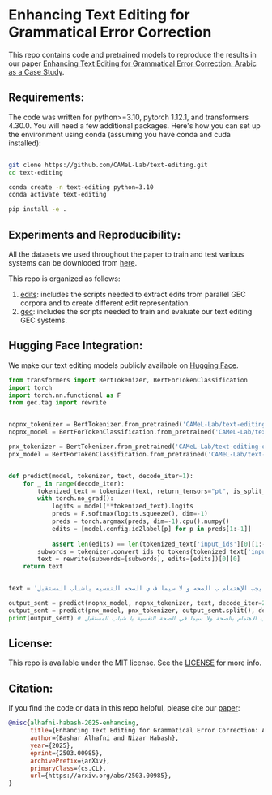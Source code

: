 # Enhancing Text Editing for Grammatical Error Correction

This repo contains code and pretrained models to reproduce the results in our paper [Enhancing Text Editing for Grammatical Error Correction: Arabic as a Case Study](https://arxiv.org/abs/2503.00985).

## Requirements:

The code was written for python>=3.10, pytorch 1.12.1, and transformers 4.30.0. You will need a few additional packages. Here's how you can set up the environment using conda (assuming you have conda and cuda installed):

```bash

git clone https://github.com/CAMeL-Lab/text-editing.git
cd text-editing

conda create -n text-editing python=3.10
conda activate text-editing

pip install -e .
```

## Experiments and Reproducibility:
All the datasets we used throughout the paper to train and test various systems can be downloded from [here]().

This repo is organized as follows:
1. [edits](edits): includes the scripts needed to extract edits from parallel GEC corpora and to create different edit representation.
2. [gec](gec): includes the scripts needed to train and evaluate our text editing GEC systems.

## Hugging Face Integration:
We make our text editing models publicly available on [Hugging Face](https://huggingface.co/collections/CAMeL-Lab/text-editing-683efe7eb17f9390d191ae1f).

```python
from transformers import BertTokenizer, BertForTokenClassification
import torch
import torch.nn.functional as F
from gec.tag import rewrite


nopnx_tokenizer = BertTokenizer.from_pretrained('CAMeL-Lab/text-editing-qalb14-nopnx')
nopnx_model = BertForTokenClassification.from_pretrained('CAMeL-Lab/text-editing-qalb14-nopnx')

pnx_tokenizer = BertTokenizer.from_pretrained('CAMeL-Lab/text-editing-qalb14-pnx')
pnx_model = BertForTokenClassification.from_pretrained('CAMeL-Lab/text-editing-qalb14-pnx')


def predict(model, tokenizer, text, decode_iter=1):
    for _ in range(decode_iter):
        tokenized_text = tokenizer(text, return_tensors="pt", is_split_into_words=True)
        with torch.no_grad():
            logits = model(**tokenized_text).logits
            preds = F.softmax(logits.squeeze(), dim=-1)
            preds = torch.argmax(preds, dim=-1).cpu().numpy()
            edits = [model.config.id2label[p] for p in preds[1:-1]]
            
            assert len(edits) == len(tokenized_text['input_ids'][0][1:-1])
        subwords = tokenizer.convert_ids_to_tokens(tokenized_text['input_ids'][0][1:-1])
        text = rewrite(subwords=[subwords], edits=[edits])[0][0]
    return text


text = 'يجب الإهتمام ب الصحه و لا سيما ف ي الصحه النفسيه ياشباب المستقبل،،'.split()

output_sent = predict(nopnx_model, nopnx_tokenizer, text, decode_iter=2)
output_sent = predict(pnx_model, pnx_tokenizer, output_sent.split(), decode_iter=1)
print(output_sent) # يجب الاهتمام بالصحة ولا سيما في الصحة النفسية يا شباب المستقبل .
```


## License:
This repo is available under the MIT license. See the [LICENSE](LICENSE) for more info.


## Citation:
If you find the code or data in this repo helpful, please cite our [paper](https://arxiv.org/abs/2503.00985):

```bibtex
@misc{alhafni-habash-2025-enhancing,
      title={Enhancing Text Editing for Grammatical Error Correction: Arabic as a Case Study}, 
      author={Bashar Alhafni and Nizar Habash},
      year={2025},
      eprint={2503.00985},
      archivePrefix={arXiv},
      primaryClass={cs.CL},
      url={https://arxiv.org/abs/2503.00985}, 
}
```
